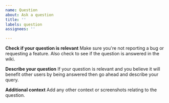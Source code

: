 ```yaml
---
name: Question
about: Ask a question
title: ''
labels: question
assignees: ''

---
```


**Check if your question is relevant**
Make sure you're not reporting a bug or requesting a feature. Also check to see if the question is answered in the wiki.

**Describe your question**
If your question is relevant and you believe it will benefit other users by being answered then go ahead and describe your query.

**Additional context**
Add any other context or screenshots relating to the question.
